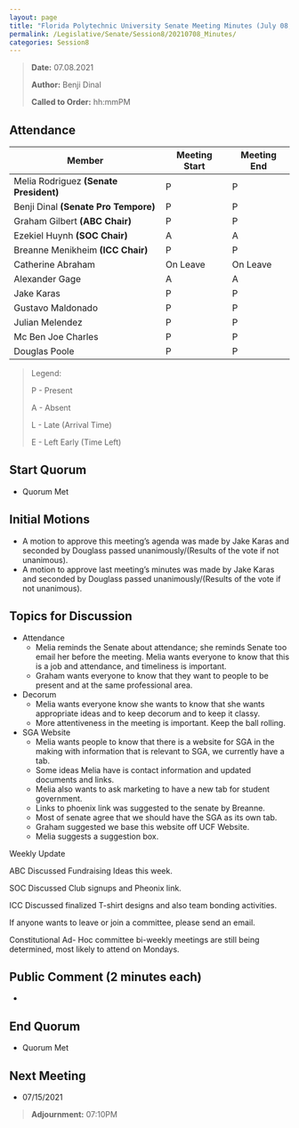 ```yaml
---
layout: page
title: "Florida Polytechnic University Senate Meeting Minutes (July 08, 2021)"
permalink: /Legislative/Senate/Session8/20210708_Minutes/
categories: Session8
---
```


> **Date:** 07.08.2021
>
> **Author:** Benji Dinal
>
> **Called to Order:** hh:mmPM

## Attendance

| Member | Meeting Start | Meeting End |
|--------|---|---|
| Melia Rodriguez **(Senate President)** 	| P 		| P |
| Benji Dinal **(Senate Pro Tempore)** 		| P 		| P |
| Graham Gilbert **(ABC Chair)** 			| P 		| P |
| Ezekiel Huynh **(SOC Chair)**				| A 		| A |
| Breanne Menikheim **(ICC Chair)**			| P 		| P |
| Catherine Abraham							| On Leave 		| On Leave |
| Alexander Gage 							| A 		| A |
| Jake Karas 								| P 		| P |
| Gustavo Maldonado 						| P 		| P |
| Julian Melendez 							| P 		| P |
| Mc Ben Joe Charles 						| P 		| P |
| Douglas Poole 							| P			| P |

> Legend:
>
> P - Present
>
> A - Absent
>
> L - Late (Arrival Time)
>
> E - Left Early (Time Left)

## Start Quorum
- Quorum Met

## Initial Motions
- A motion to approve this meeting’s agenda was made by Jake Karas and seconded by Douglass passed unanimously/(Results of the vote if not unanimous). 
- A motion to approve last meeting’s minutes was made by Jake Karas and seconded by Douglass passed unanimously/(Results of the vote if not unanimous).

## Topics for Discussion
- Attendance
  - Melia reminds the Senate about attendance; she reminds Senate too email her before the meeting. Melia wants everyone to know that this is a job and attendance, and timeliness is important. 
  - Graham wants everyone to know that they want to people to be present and at the same professional area.  
- Decorum 
  - Melia wants everyone know she wants to know that she wants appropriate ideas and to keep decorum and to keep it classy. 
  - More attentiveness in the meeting is important. Keep the ball rolling. 
- SGA Website  
  - Melia wants people to know that there is a website for SGA in the making with information that is relevant to SGA, we currently have a tab.  
  - Some ideas Melia have is contact information and updated documents and links.  
  - Melia also wants to ask marketing  to have a new tab for student government. 
  - Links to phoenix link was suggested to the senate by Breanne. 
  - Most of senate agree that we should have the SGA as its own tab. 
  - Graham suggested we base this website off UCF Website. 
  - Melia suggests a suggestion box. 

Weekly Update 

ABC Discussed Fundraising Ideas this week. 

SOC Discussed Club signups and Pheonix link. 

ICC Discussed finalized T-shirt designs and also team bonding activities. 

If anyone wants to leave or join a committee, please send an email. 

Constitutional Ad- Hoc committee bi-weekly meetings are still being determined, most likely to attend on Mondays. 

## Public Comment (2 minutes each)
- 

## End Quorum
- Quorum Met

## Next Meeting
- 07/15/2021

> **Adjournment:** 07:10PM
